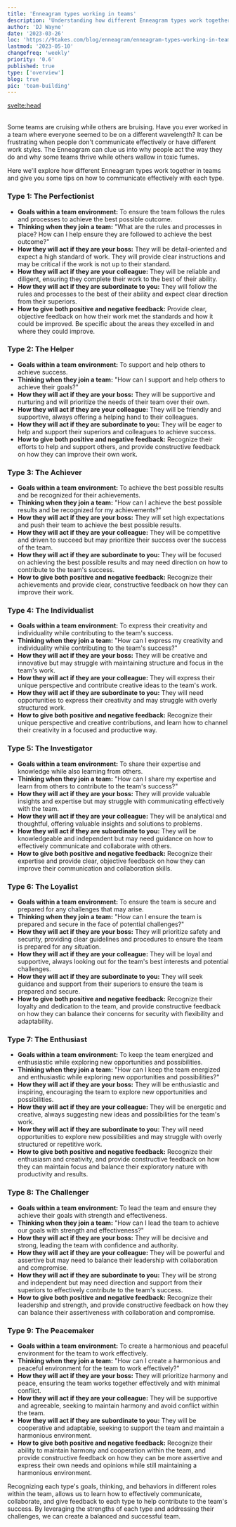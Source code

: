```yaml
---
title: 'Enneagram types working in teams'
description: 'Understanding how different Enneagram types work together in teams'
author: 'DJ Wayne'
date: '2023-03-26'
loc: 'https://9takes.com/blog/enneagram/enneagram-types-working-in-teams'
lastmod: '2023-05-10'
changefreq: 'weekly'
priority: '0.6'
published: true
type: ['overview']
blog: true
pic: 'team-building'
---
```


<svelte:head>

<meta property="og:image" content="https://9takes.com/blogs/team-building.webp" />
  <link rel="canonical" href="https://9takes.com/blog/enneagram/enneagram-types-working-in-teams">
</svelte:head>

<script>
	import  PopCard  from "../../lib/components/atoms/PopCard.svelte";
</script>
<div
	style="display: flex;
    justify-content: center;
    margin: 1rem 0;
	"
>
	<PopCard
		image={`/blogs/team-building.webp`}
		showIcon={false}
		displayText=""
		altText="people gathered around a project"
		subtext=""
	/>
</div>

<p class="firstLetter">Some teams are cruising while others are bruising. Have you ever worked in a team where everyone seemed to be on a different wavelength? It can be frustrating when people don't communicate effectively or have different work styles. The Enneagram can clue us into why people act the way they do and why some teams thrive while others wallow in toxic fumes.</p>

Here we'll explore how different Enneagram types work together in teams and give you some tips on how to communicate effectively with each type.

### Type 1: The Perfectionist

- **Goals within a team environment:** To ensure the team follows the rules and processes to achieve the best possible outcome.
- **Thinking when they join a team:** "What are the rules and processes in place? How can I help ensure they are followed to achieve the best outcome?"
- **How they will act if they are your boss:** They will be detail-oriented and expect a high standard of work. They will provide clear instructions and may be critical if the work is not up to their standard.
- **How they will act if they are your colleague:** They will be reliable and diligent, ensuring they complete their work to the best of their ability.
- **How they will act if they are subordinate to you:** They will follow the rules and processes to the best of their ability and expect clear direction from their superiors.
- **How to give both positive and negative feedback:** Provide clear, objective feedback on how their work met the standards and how it could be improved. Be specific about the areas they excelled in and where they could improve.

### Type 2: The Helper

- **Goals within a team environment:** To support and help others to achieve success.
- **Thinking when they join a team:** "How can I support and help others to achieve their goals?"
- **How they will act if they are your boss:** They will be supportive and nurturing and will prioritize the needs of their team over their own.
- **How they will act if they are your colleague:** They will be friendly and supportive, always offering a helping hand to their colleagues.
- **How they will act if they are subordinate to you:** They will be eager to help and support their superiors and colleagues to achieve success.
- **How to give both positive and negative feedback:** Recognize their efforts to help and support others, and provide constructive feedback on how they can improve their own work.

### Type 3: The Achiever

- **Goals within a team environment:** To achieve the best possible results and be recognized for their achievements.
- **Thinking when they join a team:** "How can I achieve the best possible results and be recognized for my achievements?"
- **How they will act if they are your boss:** They will set high expectations and push their team to achieve the best possible results.
- **How they will act if they are your colleague:** They will be competitive and driven to succeed but may prioritize their success over the success of the team.
- **How they will act if they are subordinate to you:** They will be focused on achieving the best possible results and may need direction on how to contribute to the team's success.
- **How to give both positive and negative feedback:** Recognize their achievements and provide clear, constructive feedback on how they can improve their work.

### Type 4: The Individualist

- **Goals within a team environment:** To express their creativity and individuality while contributing to the team's success.
- **Thinking when they join a team:** "How can I express my creativity and individuality while contributing to the team's success?"
- **How they will act if they are your boss:** They will be creative and innovative but may struggle with maintaining structure and focus in the team's work.
- **How they will act if they are your colleague:** They will express their unique perspective and contribute creative ideas to the team's work.
- **How they will act if they are subordinate to you:** They will need opportunities to express their creativity and may struggle with overly structured work.
- **How to give both positive and negative feedback:** Recognize their unique perspective and creative contributions, and learn how to channel their creativity in a focused and productive way.

### Type 5: The Investigator

- **Goals within a team environment:** To share their expertise and knowledge while also learning from others.
- **Thinking when they join a team:** "How can I share my expertise and learn from others to contribute to the team's success?"
- **How they will act if they are your boss:** They will provide valuable insights and expertise but may struggle with communicating effectively with the team.
- **How they will act if they are your colleague:** They will be analytical and thoughtful, offering valuable insights and solutions to problems.
- **How they will act if they are subordinate to you:** They will be knowledgeable and independent but may need guidance on how to effectively communicate and collaborate with others.
- **How to give both positive and negative feedback:** Recognize their expertise and provide clear, objective feedback on how they can improve their communication and collaboration skills.

### Type 6: The Loyalist

- **Goals within a team environment:** To ensure the team is secure and prepared for any challenges that may arise.
- **Thinking when they join a team:** "How can I ensure the team is prepared and secure in the face of potential challenges?"
- **How they will act if they are your boss:** They will prioritize safety and security, providing clear guidelines and procedures to ensure the team is prepared for any situation.
- **How they will act if they are your colleague:** They will be loyal and supportive, always looking out for the team's best interests and potential challenges.
- **How they will act if they are subordinate to you:** They will seek guidance and support from their superiors to ensure the team is prepared and secure.
- **How to give both positive and negative feedback:** Recognize their loyalty and dedication to the team, and provide constructive feedback on how they can balance their concerns for security with flexibility and adaptability.

### Type 7: The Enthusiast

- **Goals within a team environment:** To keep the team energized and enthusiastic while exploring new opportunities and possibilities.
- **Thinking when they join a team:** "How can I keep the team energized and enthusiastic while exploring new opportunities and possibilities?"
- **How they will act if they are your boss:** They will be enthusiastic and inspiring, encouraging the team to explore new opportunities and possibilities.
- **How they will act if they are your colleague:** They will be energetic and creative, always suggesting new ideas and possibilities for the team's work.
- **How they will act if they are subordinate to you:** They will need opportunities to explore new possibilities and may struggle with overly structured or repetitive work.
- **How to give both positive and negative feedback:** Recognize their enthusiasm and creativity, and provide constructive feedback on how they can maintain focus and balance their exploratory nature with productivity and results.

### Type 8: The Challenger

- **Goals within a team environment:** To lead the team and ensure they achieve their goals with strength and effectiveness.
- **Thinking when they join a team:** "How can I lead the team to achieve our goals with strength and effectiveness?"
- **How they will act if they are your boss:** They will be decisive and strong, leading the team with confidence and authority.
- **How they will act if they are your colleague:** They will be powerful and assertive but may need to balance their leadership with collaboration and compromise.
- **How they will act if they are subordinate to you:** They will be strong and independent but may need direction and support from their superiors to effectively contribute to the team's success.
- **How to give both positive and negative feedback:** Recognize their leadership and strength, and provide constructive feedback on how they can balance their assertiveness with collaboration and compromise.

### Type 9: The Peacemaker

- **Goals within a team environment:** To create a harmonious and peaceful environment for the team to work effectively.
- **Thinking when they join a team:** "How can I create a harmonious and peaceful environment for the team to work effectively?"
- **How they will act if they are your boss:** They will prioritize harmony and peace, ensuring the team works together effectively and with minimal conflict.
- **How they will act if they are your colleague:** They will be supportive and agreeable, seeking to maintain harmony and avoid conflict within the team.
- **How they will act if they are subordinate to you:** They will be cooperative and adaptable, seeking to support the team and maintain a harmonious environment.
- **How to give both positive and negative feedback:** Recognize their ability to maintain harmony and cooperation within the team, and provide constructive feedback on how they can be more assertive and express their own needs and opinions while still maintaining a harmonious environment.

Recognizing each type's goals, thinking, and behaviors in different roles within the team, allows us to learn how to effectively communicate, collaborate, and give feedback to each type to help contribute to the team's success. By leveraging the strengths of each type and addressing their challenges, we can create a balanced and successful team.

<div>
<script type="application/ld+json">{
  "@type": "http://schema.org/BlogPosting",
  "http://schema.org/articleBody": "Have you ever worked in a team where everyone seemed to be on a different wavelength? It can be frustrating when people don't communicate effectively or have different work styles. The Enneagram is a personality system that can help us understand why people act the way they do. In this article, we'll explore how different Enneagram types work together in teams. We'll give you some tips on how to communicate effectively with each type and create a more harmonious team environment. So whether you're a team leader or a team member, get ready to learn how to work better with others!",
  "http://schema.org/author": {
    "@type": "http://schema.org/Person",
    "http://schema.org/name": "DJ Wayne"
  },
  "http://schema.org/dateModified": {
    "@type": "http://schema.org/Date",
    "@value": "2023-03-25"
  },
  "http://schema.org/datePublished": {
    "@type": "http://schema.org/Date",
    "@value": "2023-03-25"
  },
  "http://schema.org/description": "Learn how to effectively communicate, collaborate, and give feedback to each Enneagram type to help contribute to the team's success.",
  "http://schema.org/headline": "Understanding how different Enneagram types work together in teams",
  "http://schema.org/image": {
    "@type": "http://schema.org/ImageObject",
    "http://schema.org/height": "630",
    "http://schema.org/url": {
      "@id": "https://9takes.com/blogs/team-building.webp"
    },
    "http://schema.org/width": "1200"
  },
  "http://schema.org/keywords": "Enneagram, personality types, team building, leadership development, communication, collaboration",
  "http://schema.org/mainEntityOfPage": {
    "@id": "https://9takes.com/blog/enneagram/enneagram-types-working-in-teams",
    "@type": "http://schema.org/WebPage"
  },
  "http://schema.org/publisher": {
    "@type": "http://schema.org/Organization",
    "http://schema.org/logo": {
      "@type": "http://schema.org/ImageObject",
      "http://schema.org/url": {
        "@id": "https://9takes.com/brand/darkRubix.png"
      }
    },
    "http://schema.org/name": "9Takes"
  }
}
</script>
</div>
